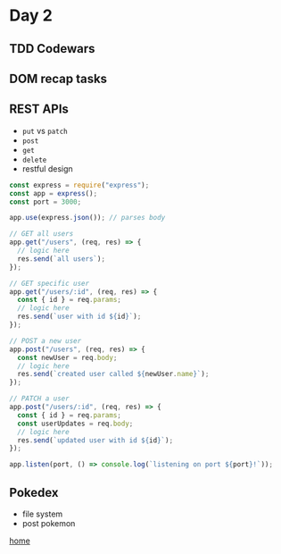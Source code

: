 # Day 2

## TDD Codewars

## DOM recap tasks

## REST APIs

- `put` vs `patch`
- `post`
- `get`
- `delete`
- restful design

```javascript
const express = require("express");
const app = express();
const port = 3000;

app.use(express.json()); // parses body

// GET all users
app.get("/users", (req, res) => {
  // logic here
  res.send(`all users`);
});

// GET specific user
app.get("/users/:id", (req, res) => {
  const { id } = req.params;
  // logic here
  res.send(`user with id ${id}`);
});

// POST a new user
app.post("/users", (req, res) => {
  const newUser = req.body;
  // logic here
  res.send(`created user called ${newUser.name}`);
});

// PATCH a user
app.post("/users/:id", (req, res) => {
  const { id } = req.params;
  const userUpdates = req.body;
  // logic here
  res.send(`updated user with id ${id}`);
});

app.listen(port, () => console.log(`listening on port ${port}!`));
```

## Pokedex

- file system
- post pokemon

[home](../README.md)
